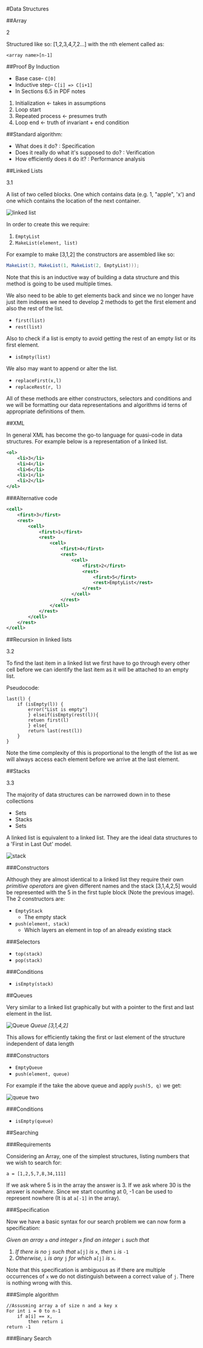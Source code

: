 #Data Structures

##Array

2

Structured like so: [1,2,3,4,7,2...] with the nth element called as:
```
<array name>[n-1]
```

##Proof By Induction

* Base case- `C[0]`
* Inductive step- `C[i] => C[i+1]`
* In Sections 6.5 in PDF notes

1. Initialization ← takes in assumptions
2. Loop start
3. Repeated process ← presumes truth
4. Loop end ← truth of invariant + end condition

##Standard algorithm:

  * What does it do? : Specification
  * Does it really do what it's supposed to do? : Verification
  * How efficiently does it do it? : Performance analysis


##Linked Lists

3.1

A list of two celled blocks. One which contains data (e.g. 1, "apple", 'x') and
one which contains the location of the next container.

![linked list](images/linkedlist.png)

In order to create this we require:
1. `EmptyList`
2. `MakeList(element, list)`

For example to make [3,1,2] the constructors are assembled like so:
```java
MakeList(3, MakeList(1, MakeList(2, EmptyList)));
```

Note that this is an inductive way of building a data structure and this method
is going to be used multiple times.

We also need to be able to get elements back and since we no longer have just
item indexes we need to develop 2 methods to get the first element and also the
rest of the list.

* `first(list)`
* `rest(list)`

Also to check if a list is empty to avoid getting the rest of an empty list or
its first element.

* `isEmpty(list)`

We also may want to append or alter the list.

* `replaceFirst(x,l)`
* `replaceRest(r, l)`

All of these methods are either constructors, selectors and conditions and we
will be formatting our data representations and algorithms id terns of
appropriate definitions of them.

##XML

In general XML has become the go-to language for quasi-code in data structures.
For example below is a representation of a linked list.

```xml
<ol>
    <li>3</li>
    <li>4</li>
    <li>6</li>
    <li>1</li>
    <li>2</li>
</ol>
```

###Alternative code

```xml
<cell>
    <first>3</first>
    <rest>
        <cell>
            <first>1</first>
            <rest>
                <cell>
                    <first>4</first>
                    <rest>
                        <cell>
                            <first>2</first>
                            <rest>
                                <first>5</first>
                                <rest>EmptyList</rest>
                            </rest>
                        </cell>
                    </rest>
                </cell>
            </rest>
        </cell>
    </rest>
</cell>
```

##Recursion in linked lists

3.2

To find the last item in a linked list we first have to go through every other
cell before we can identify the last item as it will be attached to an empty
list.

Pseudocode:

```
last(l) {
    if (isEmpty(l)) {
        error("List is empty")
        } elseif(isEmpty(rest(l)){
        retuen first(l)
        } else{
        return last(rest(l))
    }
}
```

Note the time complexity of this is proportional to the length of the list as we
will always access each element before we arrive at the last element.

##Stacks

3.3

The majority of data structures can be narrowed down in to these collections

* Sets
* Stacks
* Sets

A linked list is equivalent to a linked list. They are the ideal data
structures to a 'First in Last Out' model.

![stack](images/stack.png)

###Constructors

Although they are almost identical to a linked list they require their own
_primitive operators_ are given different names and the stack [3,1,4,2,5] would
be represented with the 5 in the first tuple block (Note the previous image). The 2 constructors are:

* `EmptyStack` 
  * The empty stack
* `push(element, stack)`
  * Which layers an element in top of an already existing stack

###Selectors

* `top(stack)`
* `pop(stack)`

###Conditions

* `isEmpty(stack)`

##Queues

Very similar to a linked list graphically but with a pointer to the first and
last element in the list.

![Queue](images/queue.png)
*Queue [3,1,4,2]*

This allows for efficiently taking the first or last element of the structure
independent of data length

###Constructors

* `EmptyQueue`
* `push(element, queue)`

For example if the take the above queue and apply `push(5, q)` we get:

![queue two](images/queue2.png)

###Conditions

* `isEmpty(queue)`

##Searching

###Requirements

Considering an Array, one of the simplest structures, listing numbers that we
wish to search for:

`a = [1,2,5,7,8,34,111]`

If we ask where 5 is in the array the answer is 3. If we ask where 30 is the
answer is _nowhere_. Since we start counting at 0, -1 can be used to represent
nowhere (It is at `a[-1]` in the array).

###Specification

Now we have a basic syntax for our search problem we can now form a
specification:

_Given an array_ `a` _and integer_ `x` _find an integer_ `i` _such that_
1. _If there is no_ `j` _such that_ `a[j]` _is_ `x`, _then_ `i` _is_ `-1`
2. _Otherwise,_ `i` _is any_ `j` _for which_ `a[j]` _is_ `x`.

Note that this specification is ambiguous as if there are multiple occurrences
of `x` we do not distinguish between a correct value of `j`. There is nothing
wrong with this.

###Simple algorithm

```
//Assusming array a of size n and a key x
For int i = 0 to n-1
    if a[i] == x,
        then return i
return -1
```

###Binary Search


